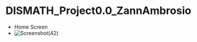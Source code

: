 # DISMATH_Project0.0_ZannAmbrosio

- Home Screen
- ![Screenshot(42)](ZannAmbrosio.github.com/DISMATH_Project0.0_ZannAmbrosio/img/image.jpg)
